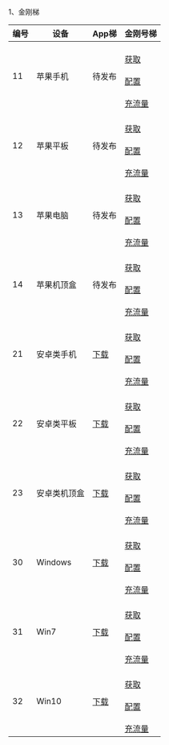 1、金刚梯

| 编号 | 设备 |App梯|金刚号梯 |
| ----------- | ----------- |  ----------- | ----------- | 
| 11|苹果手机|待发布|<br>[获取]()<br><br>[配置]()<br><br>[充流量]()<br>|
| 12|苹果平板|待发布| <br>[获取]()<br><br>[配置]()<br><br>[充流量]()<br> |
| 13|苹果电脑|待发布| <br>[获取]()<br><br>[配置]()<br><br>[充流量]()<br> |
| 14|苹果机顶盒|待发布| <br>[获取]()<br><br>[配置]()<br><br>[充流量]()<br> |
| 21|安卓类手机|[下载](https://github.com/a2zitpro/web/blob/master/LadderFree/Android/Phone/DLKKApp.md)|<br>[获取]()<br><br>[配置]()<br><br>[充流量]()<br> |
| 22|安卓类平板|[下载](https://github.com/a2zitpro/web/blob/master/LadderFree/Android/Pad/DLKKApp.md)|<br>[获取]()<br><br>[配置]()<br><br>[充流量]()<br> |
| 23|安卓类机顶盒|[下载](https://github.com/a2zitpro/web/blob/master/LadderFree/Android/TVBox/DLKKApp.md)| <br>[获取]()<br><br>[配置]()<br><br>[充流量]()<br> |
| 30|Windows|[下载](https://github.com/a2zitpro/web/blob/master/LadderFree/Windows/DLKKApp.md)| <br>[获取]()<br><br>[配置]()<br><br>[充流量]()<br> |
| 31|Win7|[下载](https://github.com/a2zitpro/web/blob/master/LadderFree/Windows/Win7/DLKKApp.md)| <br>[获取]()<br><br>[配置]()<br><br>[充流量]()<br> |
| 32|Win10|[下载](https://github.com/a2zitpro/web/blob/master/LadderFree/Windows/Win10/DLKKApp.md)| <br>[获取]()<br><br>[配置]()<br><br>[充流量]()<br> |
